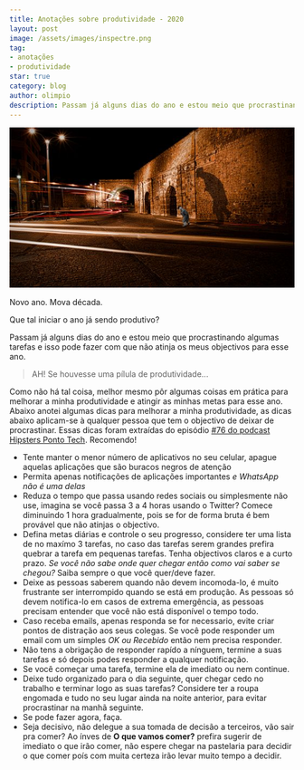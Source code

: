 ```yaml
---
title: Anotações sobre produtividade - 2020
layout: post
image: /assets/images/inspectre.png
tag:
- anotações
- produtividade
star: true
category: blog
author: olimpio
description: Passam já alguns dias do ano e estou meio que procrastinando algumas tarefas e isso pode fazer com que não atinja os meus objectivos para esse ano.
---
```

![In/spectre](/assets/images/inspectre.jpg)

Novo ano. Mova década.

Que tal iniciar o ano já sendo produtivo? 

Passam já alguns dias do ano e estou meio que procrastinando algumas tarefas e isso pode fazer com que não atinja os meus objectivos para esse ano. 

> AH! Se houvesse uma pílula de produtividade...  

Como não há tal coisa, melhor mesmo pôr algumas coisas em prática para melhorar a minha produtividade e atingir as minhas metas para esse ano. Abaixo anotei algumas dicas para melhorar a minha produtividade, as dicas abaixo aplicam-se à qualquer pessoa que tem o objectivo de deixar de procrastinar.
Essas dicas foram extraídas do episódio [#76 do podcast Hipsters Ponto Tech](https://hipsters.tech/produtividade-hipsters-76/). Recomendo!

- Tente manter o menor número de aplicativos no seu celular, apague aquelas aplicações que são buracos negros de atenção
- Permita apenas notificações de aplicações importantes *e WhatsApp não é uma delas*
- Reduza o tempo que passa usando redes sociais ou simplesmente não use, imagina se você passa 3 a 4 horas usando o Twitter? Comece diminuindo 1 hora gradualmente, pois se for de forma bruta é bem provável que não atinjas o objectivo.
- Defina metas diárias e controle o seu progresso, considere ter uma lista de no maxímo 3 tarefas, no caso das tarefas serem grandes prefira quebrar a tarefa em pequenas tarefas. Tenha objectivos claros e a curto prazo. *Se você não sabe onde quer chegar então como vai saber se chegou?* Saiba sempre o que você quer/deve fazer.
- Deixe as pessoas saberem quando não devem incomoda-lo, é muito frustrante ser interrompido quando se está em produção. As pessoas só devem notifica-lo em casos de extrema emergência, as pessoas precisam entender que você não está disponível o tempo todo. 
- Caso receba emails, apenas responda se for necessario, evite criar pontos de distração aos seus colegas. Se você pode responder um email com um simples *OK ou Recebido* então nem precisa responder.
- Não tens a obrigação de responder rapído a nínguem, termine a suas tarefas e só depois podes responder a qualquer notificação. 
- Se você começar uma tarefa, termine ela de imediato ou nem continue.
- Deixe tudo organizado para o dia seguinte, quer chegar cedo no trabalho e terminar logo as suas tarefas? Considere ter a roupa engomada e tudo no seu lugar ainda na noite anterior, para evitar procrastinar na manhã seguinte. 
- Se pode fazer agora, faça.
- Seja decisivo, não delegue a sua tomada de decisão a terceiros, vão sair pra comer? Ao ínves de **O que vamos comer?** prefira sugerir de imediato o que irão comer, não espere chegar na pastelaria para decidir o que comer poís com muita certeza irão levar muito tempo a decidir.
